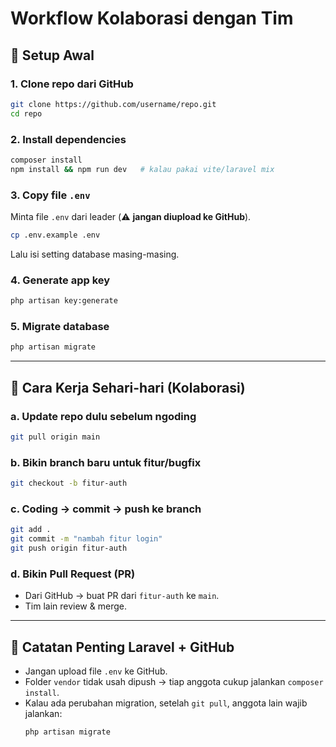 # Workflow Kolaborasi dengan Tim

## 🚀 Setup Awal

### 1. Clone repo dari GitHub
```bash
git clone https://github.com/username/repo.git
cd repo
```

### 2. Install dependencies
```bash
composer install
npm install && npm run dev   # kalau pakai vite/laravel mix
```

### 3. Copy file `.env`
Minta file `.env` dari leader (⚠️ **jangan diupload ke GitHub**).

```bash
cp .env.example .env
```

Lalu isi setting database masing-masing.

### 4. Generate app key
```bash
php artisan key:generate
```

### 5. Migrate database
```bash
php artisan migrate
```

---

## 🔹 Cara Kerja Sehari-hari (Kolaborasi)

### a. Update repo dulu sebelum ngoding
```bash
git pull origin main
```

### b. Bikin branch baru untuk fitur/bugfix
```bash
git checkout -b fitur-auth
```

### c. Coding → commit → push ke branch
```bash
git add .
git commit -m "nambah fitur login"
git push origin fitur-auth
```

### d. Bikin Pull Request (PR)
- Dari GitHub → buat PR dari `fitur-auth` ke `main`.  
- Tim lain review & merge.

---

## 🔹 Catatan Penting Laravel + GitHub

- Jangan upload file `.env` ke GitHub.  
- Folder `vendor` tidak usah dipush → tiap anggota cukup jalankan `composer install`.  
- Kalau ada perubahan migration, setelah `git pull`, anggota lain wajib jalankan:
  ```bash
  php artisan migrate
  ```
